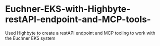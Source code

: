 # Euchner-EKS-with-Highbyte-restAPI-endpoint-and-MCP-tools-
Used Highbyte to create a restAPI endpoint and MCP tooling to work with the Euchner EKS system
